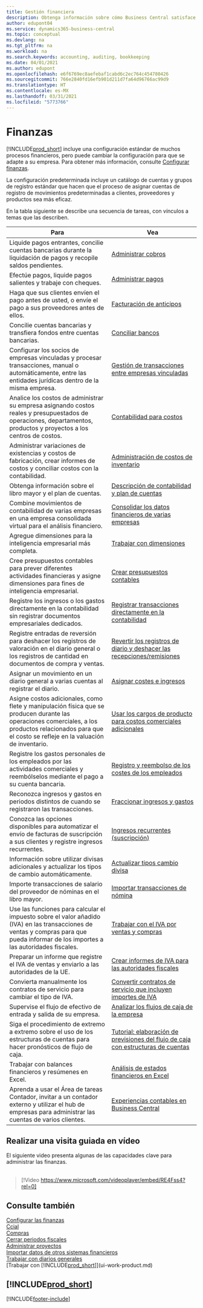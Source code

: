 ```yaml
---
title: Gestión financiera
description: Obtenga información sobre cómo Business Central satisface sus necesidades de gestión financiera, contabilidad, auditoría o teneduría de libros.
author: edupont04
ms.service: dynamics365-business-central
ms.topic: conceptual
ms.devlang: na
ms.tgt_pltfrm: na
ms.workload: na
ms.search.keywords: accounting, auditing, bookkeeping
ms.date: 04/01/2021
ms.author: edupont
ms.openlocfilehash: e6f6769ec8aefebaf1cabd6c2ec764c454780426
ms.sourcegitcommit: 766e2840fd16efb901d211d7fa64d96766ac99d9
ms.translationtype: HT
ms.contentlocale: es-MX
ms.lasthandoff: 03/31/2021
ms.locfileid: "5773766"
---
```

# <a name="finance"></a>Finanzas

[!INCLUDE[prod_short](includes/prod_short.md)] incluye una configuración estándar de muchos procesos financieros, pero puede cambiar la configuración para que se adapte a su empresa. Para obtener más información, consulte [Configurar finanzas](finance-setup-finance.md).

La configuración predeterminada incluye un catálogo de cuentas y grupos de registro estándar que hacen que el proceso de asignar cuentas de registro de movimientos predeterminadas a clientes, proveedores y productos sea más eficaz.  

En la tabla siguiente se describe una secuencia de tareas, con vínculos a temas que las describen.  

| Para | Vea |
| --- | --- |
| Liquide pagos entrantes, concilie cuentas bancarias durante la liquidación de pagos y recopile saldos pendientes. |[Administrar cobros](receivables-manage-receivables.md) |
| Efectúe pagos, liquide pagos salientes y trabaje con cheques. |[Administrar pagos](payables-manage-payables.md) |
|Haga que sus clientes envíen el pago antes de usted, o envíe el pago a sus proveedores antes de ellos.|[Facturación de anticipos](finance-invoice-prepayments.md)|
| Concilie cuentas bancarias y transfiera fondos entre cuentas bancarias. |[Conciliar bancos](bank-manage-bank-accounts.md) |
|Configurar los socios de empresas vinculadas y procesar transacciones, manual o automáticamente, entre las entidades jurídicas dentro de la misma empresa.|[Gestión de transacciones entre empresas vinculadas](intercompany-manage.md)|
|Analice los costos de administrar su empresa asignando costos reales y presupuestados de operaciones, departamentos, productos y proyectos a los centros de costos.|[Contabilidad para costos](finance-manage-cost-accounting.md)|
|Administrar variaciones de existencias y costos de fabricación, crear informes de costos y conciliar costos con la contabilidad.|[Administración de costos de inventario](finance-manage-inventory-costs.md)|
| Obtenga información sobre el libro mayor y el plan de cuentas. |[Descripción de contabilidad y plan de cuentas](finance-general-ledger.md) |
|Combine movimientos de contabilidad de varias empresas en una empresa consolidada virtual para el análisis financiero.|[Consolidar los datos financieros de varias empresas](finance-consolidated-company-reporting.md)|
| Agregue dimensiones para la inteligencia empresarial más completa. |[Trabajar con dimensiones](finance-dimensions.md) |
| Cree presupuestos contables para prever diferentes actividades financieras y asigne dimensiones para fines de inteligencia empresarial. |[Crear presupuestos contables](finance-how-create-budgets.md) |
|Registre los ingresos o los gastos directamente en la contabilidad sin registrar documentos empresariales dedicados.|[Registrar transacciones directamente en la contabilidad](finance-how-post-transactions-directly.md)|
|Registre entradas de reversión para deshacer los registros de valoración en el diario general o los registros de cantidad en documentos de compra y ventas. |[Revertir los registros de diario y deshacer las recepciones/remisiones](finance-how-reverse-journal-posting.md)|
|Asignar un movimiento en un diario general a varias cuentas al registrar el diario. |[Asignar costes e ingresos](year-allocate-costs-income.md) |
| Asigne costos adicionales, como flete y manipulación física que se producen durante las operaciones comerciales, a los productos relacionados para que el costo se refleje en la valuación de inventario. |[Usar los cargos de producto para costos comerciales adicionales](payables-how-assign-item-charges.md) |
|Registre los gastos personales de los empleados por las actividades comerciales y reembólselos mediante el pago a su cuenta bancaria.|[Registro y reembolso de los costes de los empleados](finance-how-record-reimburse-employee-expenses.md)|
| Reconozca ingresos y gastos en periodos distintos de cuando se registraron las transacciones. |[Fraccionar ingresos y gastos](finance-how-defer-revenue-expenses.md)|
| Conozca las opciones disponibles para automatizar el envío de facturas de suscripción a sus clientes y registre ingresos recurrentes. |[Ingresos recurrentes (suscripción)](finance-recurring-invoicing.md)|
|Información sobre utilizar divisas adicionales y actualizar los tipos de cambio automáticamente. |[Actualizar tipos cambio divisa](finance-how-update-currencies.md)|
| Importe transacciones de salario del proveedor de nóminas en el libro mayor. |[Importar transacciones de nómina](finance-how-import-payroll-transactions.md)|
|Use las funciones para calcular el impuesto sobre el valor añadido (IVA) en las transacciones de ventas y compras para que pueda informar de los importes a las autoridades fiscales.|[Trabajar con el IVA por ventas y compras](finance-work-with-vat.md)|
|Preparar un informe que registre el IVA de ventas y enviarlo a las autoridades de la UE. | [Crear informes de IVA para las autoridades fiscales](finance-how-report-vat.md)|
|Convierta manualmente los contratos de servicio para cambiar el tipo de IVA.|[Convertir contratos de servicio que incluyen importes de IVA](service-how-to-convert-service-contracts.md)|
| Supervise el flujo de efectivo de entrada y salida de su empresa. |[Analizar los flujos de caja de la empresa](finance-analyze-cash-flow.md) |
|Siga el procedimiento de extremo a extremo sobre el uso de los estructuras de cuentas para hacer pronósticos de flujo de caja.|[Tutorial: elaboración de previsiones del flujo de caja con estructuras de cuentas](walkthrough-making-cash-flow-forecasts-by-using-account-schedules.md)|
| Trabajar con balances financieros y resúmenes en Excel. |[Análisis de estados financieros en Excel](finance-analyze-excel.md) |
|Aprenda a usar el Área de tareas Contador, invitar a un contador externo y utilizar el hub de empresas para administrar las cuentas de varios clientes.|[Experiencias contables en Business Central](finance-accounting.md)|  

## <a name="take-a-video-tour"></a>Realizar una visita guiada en vídeo

El siguiente video presenta algunas de las capacidades clave para administrar las finanzas. <br><br>  

> [!Video https://www.microsoft.com/videoplayer/embed/RE4Fss4?rel=0]

## <a name="see-also"></a>Consulte también

[Configurar las finanzas](finance-setup-finance.md)  
[Ccial](sales-manage-sales.md)  
[Compras](purchasing-manage-purchasing.md)  
[Cerrar periodos fiscales](year-close-years-periods.md)  
[Administrar proyectos](projects-manage-projects.md)  
[Importar datos de otros sistemas financieros](across-import-data-configuration-packages.md)  
[Trabajar con diarios generales](ui-work-general-journals.md)  
[Trabajar con [!INCLUDE[prod_short](includes/prod_short.md)]](ui-work-product.md)  

## [!INCLUDE[prod_short](includes/free_trial_md.md)]  


[!INCLUDE[footer-include](includes/footer-banner.md)]